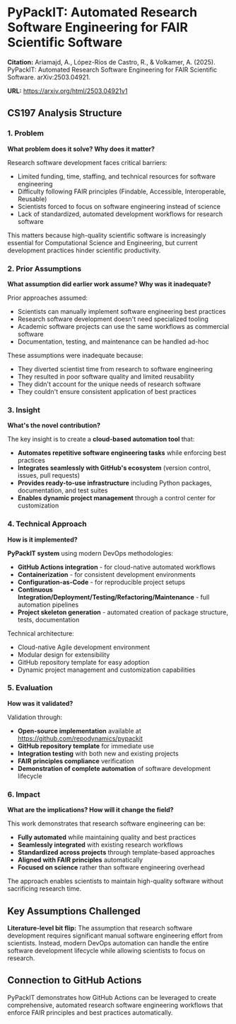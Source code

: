 # PyPackIT: Automated Research Software Engineering for FAIR Scientific Software

**Citation:** Ariamajd, A., López-Ríos de Castro, R., & Volkamer, A. (2025). PyPackIT: Automated Research Software Engineering for FAIR Scientific Software. arXiv:2503.04921.

**URL:** https://arxiv.org/html/2503.04921v1

## CS197 Analysis Structure

### 1. Problem
**What problem does it solve? Why does it matter?**

Research software development faces critical barriers:
- Limited funding, time, staffing, and technical resources for software engineering
- Difficulty following FAIR principles (Findable, Accessible, Interoperable, Reusable)
- Scientists forced to focus on software engineering instead of science
- Lack of standardized, automated development workflows for research software

This matters because high-quality scientific software is increasingly essential for Computational Science and Engineering, but current development practices hinder scientific productivity.

### 2. Prior Assumptions
**What assumption did earlier work assume? Why was it inadequate?**

Prior approaches assumed:
- Scientists can manually implement software engineering best practices
- Research software development doesn't need specialized tooling
- Academic software projects can use the same workflows as commercial software
- Documentation, testing, and maintenance can be handled ad-hoc

These assumptions were inadequate because:
- They diverted scientist time from research to software engineering
- They resulted in poor software quality and limited reusability
- They didn't account for the unique needs of research software
- They couldn't ensure consistent application of best practices

### 3. Insight
**What's the novel contribution?**

The key insight is to create a **cloud-based automation tool** that:
- **Automates repetitive software engineering tasks** while enforcing best practices
- **Integrates seamlessly with GitHub's ecosystem** (version control, issues, pull requests)
- **Provides ready-to-use infrastructure** including Python packages, documentation, and test suites
- **Enables dynamic project management** through a control center for customization

### 4. Technical Approach
**How is it implemented?**

**PyPackIT system** using modern DevOps methodologies:
- **GitHub Actions integration** - for cloud-native automated workflows
- **Containerization** - for consistent development environments
- **Configuration-as-Code** - for reproducible project setups
- **Continuous Integration/Deployment/Testing/Refactoring/Maintenance** - full automation pipelines
- **Project skeleton generation** - automated creation of package structure, tests, documentation

Technical architecture:
- Cloud-native Agile development environment
- Modular design for extensibility
- GitHub repository template for easy adoption
- Dynamic project management and customization capabilities

### 5. Evaluation
**How was it validated?**

Validation through:
- **Open-source implementation** available at https://github.com/repodynamics/pypackit
- **GitHub repository template** for immediate use
- **Integration testing** with both new and existing projects
- **FAIR principles compliance** verification
- **Demonstration of complete automation** of software development lifecycle

### 6. Impact
**What are the implications? How will it change the field?**

This work demonstrates that research software engineering can be:
- **Fully automated** while maintaining quality and best practices
- **Seamlessly integrated** with existing research workflows
- **Standardized across projects** through template-based approaches
- **Aligned with FAIR principles** automatically
- **Focused on science** rather than software engineering overhead

The approach enables scientists to maintain high-quality software without sacrificing research time.

## Key Assumptions Challenged

**Literature-level bit flip:** The assumption that research software development requires significant manual software engineering effort from scientists. Instead, modern DevOps automation can handle the entire software development lifecycle while allowing scientists to focus on research.

## Connection to GitHub Actions

PyPackIT demonstrates how GitHub Actions can be leveraged to create comprehensive, automated research software engineering workflows that enforce FAIR principles and best practices automatically.